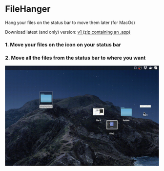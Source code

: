 # FileHanger
Hang your files on the status bar to move them later (for MacOs)

Download latest (and only) version: [v1 (zip containing an .app)](https://github.com/Bramas/FileHanger/releases/download/v1.0/FileHanger.zip)

### 1. Move your files on the icon on your status bar


### 2. Move all the files from the status bar to where you want


![](./screenRecord.gif)
